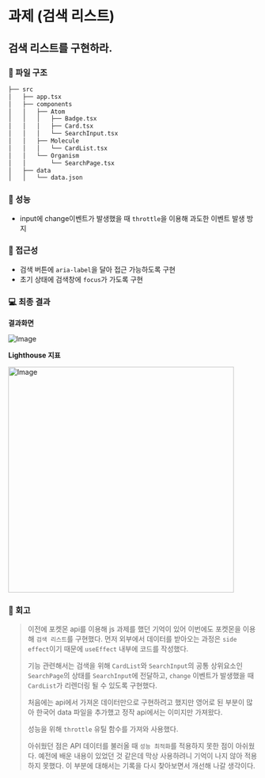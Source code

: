 # 과제 (검색 리스트)

## 검색 리스트를 구현하라.

### 📁 파일 구조

```bash
├── src
│   ├── app.tsx
│   ├── components
│   │   ├── Atom
│   │   │   ├── Badge.tsx
│   │   │   ├── Card.tsx
│   │   │   └── SearchInput.tsx
│   │   ├── Molecule
│   │   │   └── CardList.tsx
│   │   └── Organism
│   │       └── SearchPage.tsx
│   ├── data
│   │   └── data.json

```

### 💯 성능

- input에 change이벤트가 발생했을 때 `throttle`을 이용해 과도한 이벤트 발생 방지

### 🚨 접근성

- 검색 버튼에 `aria-label`을 달아 접근 가능하도록 구현
- 초기 상태에 검색창에 `focus`가 가도록 구현

### 💻 최종 결과

**결과화면**

![Image](https://github.com/user-attachments/assets/1e1edf98-112f-47f1-9360-62dfefeffd42)

**Lighthouse 지표**

<img width="456" alt="Image" src="https://github.com/user-attachments/assets/1e1a81c6-d196-4dc0-a3dd-76a256fe7e3c" />

### 💬 회고

> 이전에 포켓몬 api를 이용해 js 과제를 했던 기억이 있어 이번에도 포켓몬을 이용해 `검색 리스트`를 구현했다. 먼저 외부에서 데이터를 받아오는 과정은 `side effect`이기 때문에 `useEffect` 내부에 코드를 작성했다.
>
> 기능 관련해서는 검색을 위해 `CardList`와 `SearchInput`의 공통 상위요소인 `SearchPage`의 상태를 `SearchInput`에 전달하고, `change` 이벤트가 발생했을 때 `CardList`가 리렌더링 될 수 있도록 구현했다.
>
> 처음에는 api에서 가져온 데이터만으로 구현하려고 했지만 영어로 된 부분이 많아 한국어 data 파일을 추가했고 정작 api에서는 이미지만 가져왔다.
>
> 성능을 위해 `throttle` 유틸 함수를 가져와 사용했다.
>
> 아쉬웠던 점은 API 데이터를 불러올 때 `성능 최적화`를 적용하지 못한 점이 아쉬웠다. 예전에 배운 내용이 있었던 것 같은데 막상 사용하려니 기억이 나지 않아 적용하지 못했다. 이 부분에 대해서는 기록을 다시 찾아보면서 개선해 나갈 생각이다.
